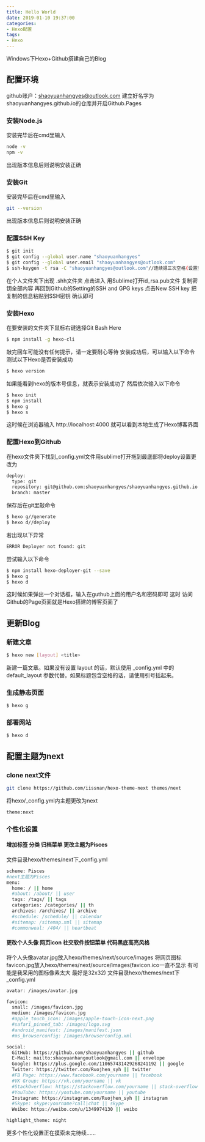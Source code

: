 ```yaml
---
title: Hello World
date: 2019-01-10 19:37:00
categories: 
- Hexo配置
tags:
- Hexo
---
```

Windows下Hexo+Github搭建自己的Blog

## 配置环境
github账户：shaoyuanhangyes@outlook.com
建立好名字为shaoyuanhangyes.github.io的仓库并开启Github.Pages

### 安装Node.js
安装完毕后在cmd里输入
``` bash
node -v
npm -v
```
出现版本信息后则说明安装正确
### 安装Git
安装完毕后在cmd里输入
``` bash
git --version
```
出现版本信息后则说明安装正确
<!-- more --> 
### 配置SSH Key

``` bash
$ git init
$ git config --global user.name "shaoyuanhangyes"
$ git config --global user.email "shaoyuanhangyes@outlook.com"
$ ssh-keygen -t rsa -C "shaoyuanhangyes@outlook.com"//连续摁三次空格(设置空密码)
```
在个人文件夹下出现 .shh文件夹 点击进入
用Sublime打开id_rsa.pub文件 复制密钥全部内容
再回到Github的Setting的SSH and GPG keys
点击New SSH key
把复制的信息粘贴到SSH密钥
确认即可

### 安装Hexo
在要安装的文件夹下鼠标右键选择Git Bash Here
``` bash
$ npm install -g hexo-cli
```
敲完回车可能没有任何提示，请一定要耐心等待
安装成功后，可以输入以下命令测试以下Hexo是否安装成功
``` bash
$ hexo version
```
如果能看到hexo的版本号信息，就表示安装成功了
然后依次输入以下命令
``` bash
$ hexo init
$ npm install
$ hexo g
$ hexo s
```
这时候在浏览器输入 http://localhost:4000 就可以看到本地生成了Hexo博客界面
### 配置Hexo到Github
在hexo文件夹下找到_config.yml文件用sublime打开拖到最底部将deploy设置更改为
``` bash
deploy:
  type: git
  repository: git@github.com:shaoyuanhangyes/shaoyuanhangyes.github.io.git
  branch: master
```
保存后在git里敲命令
``` bash
$ hexo g//generate
$ hexo d//deploy
```
若出现以下异常
``` bash
ERROR Deployer not found: git
```
尝试输入以下命令
``` bash
$ npm install hexo-deployer-git --save
$ hexo g
$ hexo d
```
这时候如果弹出一个对话框，输入在guthub上面的用户名和密码即可
这时 访问Github的Page页面就是Hexo搭建的博客页面了
## 更新Blog
### 新建文章
``` bash
$ hexo new [layout] <title>
```
新建一篇文章。如果没有设置 layout 的话，默认使用 _config.yml 中的 default_layout 参数代替。如果标题包含空格的话，请使用引号括起来。
### 生成静态页面
``` bash
$ hexo g
```
### 部署网站
``` bash
$ hexo d
```

## 配置主题为next

### clone next文件
```bash
git clone https://github.com/iissnan/hexo-theme-next themes/next
```
将hexo/_config.yml内主题更改为next
```bash
theme:next
```
### 个性化设置
#### 增加标签 分类 归档菜单 更改主题为Pisces
文件目录hexo/themes/next下_config.yml
```bash
scheme: Pisces
#next主题为Pisces
menu:
  home: / || home
  #about: /about/ || user
  tags: /tags/ || tags
  categories: /categories/ || th
  archives: /archives/ || archive
  #schedule: /schedule/ || calendar
  #sitemap: /sitemap.xml || sitemap
  #commonweal: /404/ || heartbeat
```
#### 更改个人头像 网页icon 社交软件按钮菜单 代码黑底高亮风格
将个人头像avatar.jpg放入hexo/themes/next/source/images
将网页图标favicon.jpg放入hexo/themes/next/source/images(favicon.ico一直不显示 有可能是我采用的图标像素太大 最好是32x32)
文件目录hexo/themes/next下_config.yml
```bash
avatar: /images/avatar.jpg

favicon:
  small: /images/favicon.jpg
  medium: /images/favicon.jpg
  #apple_touch_icon: /images/apple-touch-icon-next.png
  #safari_pinned_tab: /images/logo.svg
  #android_manifest: /images/manifest.json
  #ms_browserconfig: /images/browserconfig.xml

social:
  GitHub: https://github.com/shaoyuanhangyes || github
  E-Mail: mailto:shaoyuanhangoutlook@gmail.com || envelope
  Google: https://plus.google.com/110657431429268241192 || google
  Twitter: https://twitter.com/Ruojhen_syh || twitter
  #FB Page: https://www.facebook.com/yourname || facebook
  #VK Group: https://vk.com/yourname || vk
  #StackOverflow: https://stackoverflow.com/yourname || stack-overflow
  #YouTube: https://youtube.com/yourname || youtube
  Instagram: https://instagram.com/Ruojhen_syh || instagram
  #Skype: skype:yourname?call|chat || skype
  Weibo: https://weibo.com/u/1349974130 || weibo

highlight_theme: night
```
更多个性化设置正在摸索未完待续......